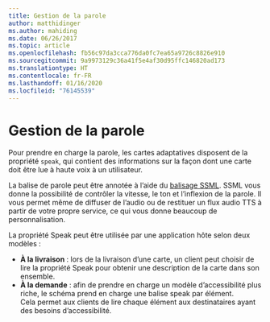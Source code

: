 ```yaml
---
title: Gestion de la parole
author: matthidinger
ms.author: mahiding
ms.date: 06/26/2017
ms.topic: article
ms.openlocfilehash: fb56c97da3cca776da0fc7ea65a9726c8826e910
ms.sourcegitcommit: 9a9973129c36a41f5e4af30d95ffc146820ad173
ms.translationtype: HT
ms.contentlocale: fr-FR
ms.lasthandoff: 01/16/2020
ms.locfileid: "76145539"
---
```

# <a name="handling-speech"></a>Gestion de la parole

Pour prendre en charge la parole, les cartes adaptatives disposent de la propriété `speak`, qui contient des informations sur la façon dont une carte doit être lue à haute voix à un utilisateur.

La balise de parole peut être annotée à l’aide du [balisage SSML](https://msdn.microsoft.com/library/office/hh361578(v=office.14).aspx). SSML vous donne la possibilité de contrôler la vitesse, le ton et l’inflexion de la parole.  Il vous permet même de diffuser de l’audio ou de restituer un flux audio TTS à partir de votre propre service, ce qui vous donne beaucoup de personnalisation.

La propriété Speak peut être utilisée par une application hôte selon deux modèles :
* **À la livraison** : lors de la livraison d’une carte, un client peut choisir de lire la propriété Speak pour obtenir une description de la carte dans son ensemble.
* **À la demande** : afin de prendre en charge un modèle d’accessibilité plus riche, le schéma prend en charge une balise speak par élément.  
Cela permet aux clients de lire chaque élément aux destinataires ayant des besoins d’accessibilité.

